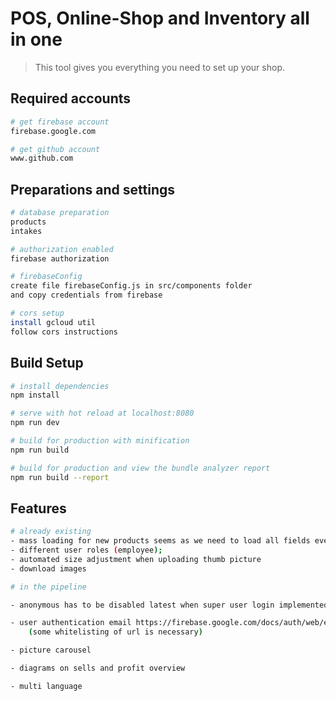 # POS, Online-Shop and Inventory all in one

> This tool gives you everything you need to set up your shop.

## Required accounts

``` bash
# get firebase account
firebase.google.com

# get github account
www.github.com
```

## Preparations and settings

``` bash
# database preparation
products
intakes

# authorization enabled
firebase authorization

# firebaseConfig
create file firebaseConfig.js in src/components folder
and copy credentials from firebase

# cors setup
install gcloud util
follow cors instructions

```


## Build Setup

``` bash
# install dependencies
npm install

# serve with hot reload at localhost:8080
npm run dev

# build for production with minification
npm run build

# build for production and view the bundle analyzer report
npm run build --report
```

## Features 

``` bash
# already existing
- mass loading for new products seems as we need to load all fields even if empty
- different user roles (employee); 
- automated size adjustment when uploading thumb picture
- download images

# in the pipeline

- anonymous has to be disabled latest when super user login implemented

- user authentication email https://firebase.google.com/docs/auth/web/email-link-auth
    (some whitelisting of url is necessary)

- picture carousel

- diagrams on sells and profit overview

- multi language

```